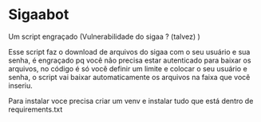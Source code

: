 # Sigaabot
Um script engraçado (Vulnerabilidade do sigaa ? (talvez) )

Esse script faz o download de arquivos do sigaa com o seu usuário e sua senha,
é engraçado pq você não precisa estar autenticado para baixar os arquivos, no código é só você
definir um limite e colocar o seu usuário e senha, o script vai baixar automaticamente os arquivos 
na faixa que você inseriu.

Para instalar voce precisa criar um venv e instalar tudo que está dentro de requirements.txt
